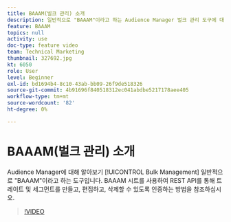 ```yaml
---
title: BAAAM(벌크 관리) 소개
description: 일반적으로 "BAAAM"이라고 하는 Audience Manager 벌크 관리 도구에 대해 알아봅니다. BAAAM 시트를 사용하여 REST API를 통해 트레이트 및 세그먼트를 만들고, 편집하고, 삭제할 수 있도록 인증하는 방법을 참조하십시오.
feature: BAAAM
topics: null
activity: use
doc-type: feature video
team: Technical Marketing
thumbnail: 327692.jpg
kt: 6050
role: User
level: Beginner
exl-id: bd1694b4-8c10-43ab-bb09-26f9de518326
source-git-commit: 4b91696f840518312ec041abdbe5217178aee405
workflow-type: tm+mt
source-wordcount: '82'
ht-degree: 0%

---
```


# BAAAM(벌크 관리) 소개

Audience Manager에 대해 알아보기 [!UICONTROL Bulk Management] 일반적으로 &quot;BAAAM&quot;이라고 하는 도구입니다. BAAAM 시트를 사용하여 REST API를 통해 트레이트 및 세그먼트를 만들고, 편집하고, 삭제할 수 있도록 인증하는 방법을 참조하십시오.

>[!VIDEO](https://video.tv.adobe.com/v/327692/?quality=12&learn=on)
